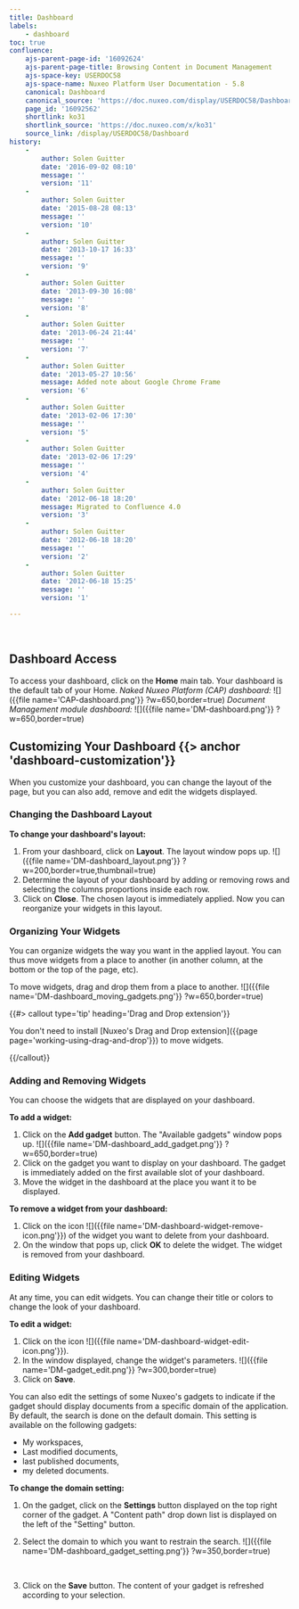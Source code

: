 ```yaml
---
title: Dashboard
labels:
    - dashboard
toc: true
confluence:
    ajs-parent-page-id: '16092624'
    ajs-parent-page-title: Browsing Content in Document Management
    ajs-space-key: USERDOC58
    ajs-space-name: Nuxeo Platform User Documentation - 5.8
    canonical: Dashboard
    canonical_source: 'https://doc.nuxeo.com/display/USERDOC58/Dashboard'
    page_id: '16092562'
    shortlink: ko31
    shortlink_source: 'https://doc.nuxeo.com/x/ko31'
    source_link: /display/USERDOC58/Dashboard
history:
    - 
        author: Solen Guitter
        date: '2016-09-02 08:10'
        message: ''
        version: '11'
    - 
        author: Solen Guitter
        date: '2015-08-28 08:13'
        message: ''
        version: '10'
    - 
        author: Solen Guitter
        date: '2013-10-17 16:33'
        message: ''
        version: '9'
    - 
        author: Solen Guitter
        date: '2013-09-30 16:08'
        message: ''
        version: '8'
    - 
        author: Solen Guitter
        date: '2013-06-24 21:44'
        message: ''
        version: '7'
    - 
        author: Solen Guitter
        date: '2013-05-27 10:56'
        message: Added note about Google Chrome Frame
        version: '6'
    - 
        author: Solen Guitter
        date: '2013-02-06 17:30'
        message: ''
        version: '5'
    - 
        author: Solen Guitter
        date: '2013-02-06 17:29'
        message: ''
        version: '4'
    - 
        author: Solen Guitter
        date: '2012-06-18 18:20'
        message: Migrated to Confluence 4.0
        version: '3'
    - 
        author: Solen Guitter
        date: '2012-06-18 18:20'
        message: ''
        version: '2'
    - 
        author: Solen Guitter
        date: '2012-06-18 15:25'
        message: ''
        version: '1'

---
```

&nbsp;

## Dashboard Access

To access your dashboard, click on the **Home** main tab. Your dashboard is the default tab of your Home.
_Naked Nuxeo Platform (CAP) dashboard:_
![]({{file name='CAP-dashboard.png'}} ?w=650,border=true)
_Document Management module dashboard:_
![]({{file name='DM-dashboard.png'}} ?w=650,border=true)

## Customizing Your Dashboard {{> anchor 'dashboard-customization'}}

When you customize your dashboard, you can change the layout of the page, but you can also add, remove and edit the widgets displayed.

### Changing the Dashboard Layout

**To change your dashboard's layout:**

1.  From your dashboard, click on **Layout**.
    The layout window pops up.
    ![]({{file name='DM-dashboard_layout.png'}} ?w=200,border=true,thumbnail=true)
2.  Determine the layout of your dashboard by adding or removing rows and selecting the columns proportions inside each row.
3.  Click on **Close**.
    The chosen layout is immediately applied.
    Now you can reorganize your widgets in this layout.

### Organizing Your Widgets

You can organize widgets the way you want in the applied layout. You can thus move widgets from a place to another (in another column, at the bottom or the top of the page, etc).

To move widgets, drag and drop them from a place to another.
![]({{file name='DM-dashboard_moving_gadgets.png'}} ?w=650,border=true)

{{#> callout type='tip' heading='Drag and Drop extension'}}

You don't need to install [Nuxeo's Drag and Drop extension]({{page page='working-using-drag-and-drop'}}) to move widgets.

{{/callout}}

### Adding and Removing Widgets

You can choose the widgets that are displayed on your dashboard.

**To add a widget:**

1.  Click on the **Add gadget** button.
    The "Available gadgets" window pops up.
    ![]({{file name='DM-dashboard_add_gadget.png'}} ?w=650,border=true)
2.  Click on the gadget you want to display on your dashboard.
    The gadget is immediately added on the first available slot of your dashboard.
3.  Move the widget in the dashboard at the place you want it to be displayed.

**To remove a widget from your dashboard:**

1.  Click on the icon ![]({{file name='DM-dashboard-widget-remove-icon.png'}}) of the widget you want to delete from your dashboard.
2.  On the window that pops up, click **OK** to delete the widget.
    The widget is removed from your dashboard.

### Editing Widgets

At any time, you can edit widgets. You can change their title or colors to change the look of your dashboard.

**To edit a widget:**

1.  Click on the icon ![]({{file name='DM-dashboard-widget-edit-icon.png'}}).
2.  In the window displayed, change the widget's parameters.
    ![]({{file name='DM-gadget_edit.png'}} ?w=300,border=true)
3.  Click on **Save**.

You can also edit the settings of some Nuxeo's gadgets to indicate if the gadget should display documents from a specific domain of the application. By default, the search is done on the default domain. This setting is available on the following gadgets:

*   My workspaces,
*   Last modified documents,
*   last published documents,
*   my deleted documents.

**To change the domain setting:**

1.  On the gadget, click on the **Settings** button displayed on the top right corner of the gadget.
    A "Content path" drop down list is displayed on the left of the "Setting" button.
2.  Select the domain to which you want to restrain the search.
    ![]({{file name='DM-dashboard_gadget_setting.png'}} ?w=350,border=true)

    &nbsp;

3.  Click on the **Save** button.
    The content of your gadget is refreshed according to your selection.

&nbsp;